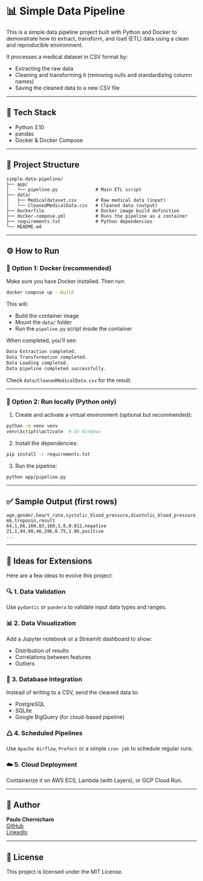 # 📊 Simple Data Pipeline

This is a simple data pipeline project built with Python and Docker to demonstrate how to extract, transform, and load (ETL) data using a clean and reproducible environment.

It processes a medical dataset in CSV format by:

- Extracting the raw data
- Cleaning and transforming it (removing nulls and standardizing column names)
- Saving the cleaned data to a new CSV file

---

## 🧰 Tech Stack

- Python 3.10
- pandas
- Docker & Docker Compose

---

## 📁 Project Structure

```
simple-data-pipeline/
├── app/
│   └── pipeline.py              # Main ETL script
├── data/
│   ├── Medicaldataset.csv       # Raw medical data (input)
│   └── CleanedMedicalData.csv   # Cleaned data (output)
├── Dockerfile                   # Docker image build definition
├── docker-compose.yml           # Runs the pipeline as a container
├── requirements.txt             # Python dependencies
└── README.md
```

---

## ⚙️ How to Run

### 🔹 Option 1: Docker (recommended)

Make sure you have Docker installed. Then run:

```bash
docker compose up --build
```

This will:

- Build the container image
- Mount the `data/` folder
- Run the `pipeline.py` script inside the container

When completed, you’ll see:

```bash
Data Extraction completed.
Data Transformation completed.
Data Loading completed.
Data pipeline completed successfully.
```

Check `data/CleanedMedicalData.csv` for the result.

---

### 🔸 Option 2: Run locally (Python only)

1. Create and activate a virtual environment (optional but recommended):

```bash
python -m venv venv
venv\Scripts\activate  # On Windows
```

2. Install the dependencies:

```bash
pip install -r requirements.txt
```

3. Run the pipeline:

```bash
python app/pipeline.py
```

---

## ✅ Sample Output (first rows)

```csv
age,gender,heart_rate,systolic_blood_pressure,diastolic_blood_pressure,blood_sugar,ck-mb,troponin,result
64,1,66,160,83,160,1.8,0.012,negative
21,1,94,98,46,296,6.75,1.06,positive
...
```

---

## 🧠 Ideas for Extensions

Here are a few ideas to evolve this project:

### 🔍 1. **Data Validation**

Use `pydantic` or `pandera` to validate input data types and ranges.

### 📊 2. **Data Visualization**

Add a Jupyter notebook or a Streamlit dashboard to show:

- Distribution of results
- Correlations between features
- Outliers

### 📁 3. **Database Integration**

Instead of writing to a CSV, send the cleaned data to:

- PostgreSQL
- SQLite
- Google BigQuery (for cloud-based pipeline)

### 🛆 4. **Scheduled Pipelines**

Use `Apache Airflow`, `Prefect` or a simple `cron job` to schedule regular runs.

### ☁️ 5. **Cloud Deployment**

Containerize it on AWS ECS, Lambda (with Layers), or GCP Cloud Run.

---

## 👤 Author

**Paulo Chernicharo**\
[GitHub](https://github.com/pchernic)\
[LinkedIn](https://www.linkedin.com/in/pchernic/)

---

## 📜 License

This project is licensed under the MIT License.

